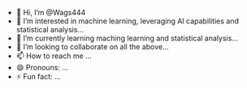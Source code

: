 - 👋 Hi, I’m @Wags444
- 👀 I’m interested in machine learning, leveraging AI capabilities and statistical analysis...
- 🌱 I’m currently learning maching learning and statistical analysis...
- 💞️ I’m looking to collaborate on all the above...
- 📫 How to reach me ...
- 😄 Pronouns: ...
- ⚡ Fun fact: ...

<!---
Wags444/Wags444 is a ✨ special ✨ repository because its `README.md` (this file) appears on your GitHub profile.
You can click the Preview link to take a look at your changes.
--->
